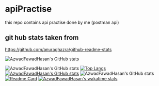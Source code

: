 # apiPractise
this repo contains api practise done by me (postman api)



## git hub stats taken from 

https://github.com/anuraghazra/github-readme-stats

![AzwadFawadHasan's GitHub stats](https://github-readme-stats.vercel.app/api?username=AzwadFawadHasan&count_private=true)

![AzwadFawadHasan's GitHub stats](https://github-readme-stats.vercel.app/api?username=AzwadFawadHasan&show_icons=true)
[![Top Langs](https://github-readme-stats.vercel.app/api/top-langs/?username=AzwadFawadHasan)](https://github.com/AzwadFawadHasan/github-readme-stats)
[![AzwadFawadHasan's GitHub stats](https://github-readme-stats.vercel.app/api?username=AzwadFawadHasan)](https://github.com/AzwadFawadHasan/github-readme-stats)
![AzwadFawadHasan's GitHub stats](https://github-readme-stats.vercel.app/api?username=AzwadFawadHasan&show_icons=true&theme=radical)
[![Readme Card](https://github-readme-stats.vercel.app/api/pin/?username=AzwadFawadHasan&repo=github-readme-stats)](https://github.com/AzwadFawadHasan/github-readme-stats)
[![AzwadFawadHasan's wakatime stats](https://github-readme-stats.vercel.app/api/wakatime?username=AzwadFawadHasan)](https://github.com/AzwadFawadHasan/github-readme-stats)
